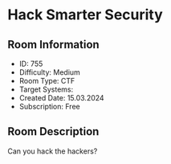 ﻿# Hack Smarter Security

## Room Information
- ID: 755
- Difficulty: Medium
- Room Type: CTF
- Target Systems: 
- Created Date: 15.03.2024
- Subscription: Free

## Room Description
Can you hack the hackers?
